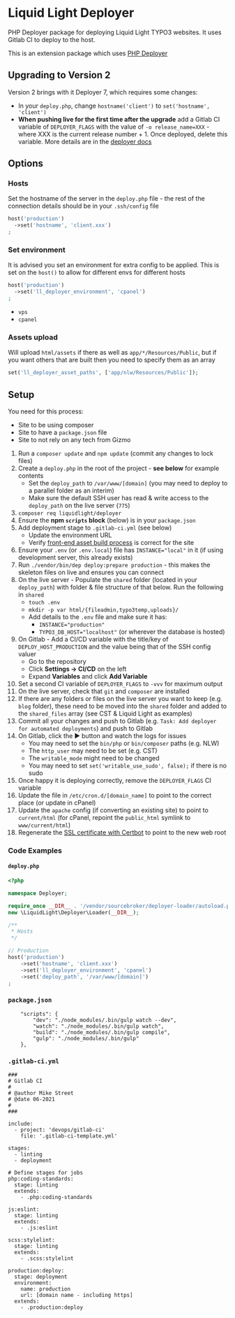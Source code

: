 # Liquid Light Deployer

PHP Deployer package for deploying Liquid Light TYPO3 websites. It uses Gitlab CI to deploy to the host.

This is an extension package which uses [PHP Deployer](https://deployer.org/)

## Upgrading to Version 2

Version 2 brings with it Deployer 7, which requires some changes:

- In your `deploy.php`, change `hostname('client')` to `set('hostname', 'client')`
- **When pushing live for the first time after the upgrade** add a Gitlab CI variable of `DEPLOYER_FLAGS` with the value of `-o release_name=XXX` - where XXX is the current release number + 1. Once deployed, delete this variable. More details are in the [deployer docs](https://deployer.org/docs/7.x/UPGRADE#step-2-deploy)


## Options

### Hosts

Set the hostname of the server in the `deploy.php` file - the rest of the connection details should be in your `.ssh/config` file

```php
host('production')
  ->set('hostname', 'client.xxx')
;
```

### Set environment

It is advised you set an environment for extra config to be applied. This is set on the `host()` to allow for different envs for different hosts

```php
host('production')
  ->set('ll_deployer_environment', 'cpanel')
;
```

- `vps`
- `cpanel`

### Assets upload

Will upload `html/assets` if there as well as `app/*/Resources/Public`, but if you want others that are built then you need to specify them as an array

```php
set('ll_deployer_asset_paths', ['app/nlw/Resources/Public']);
```

## Setup

You need for this process:

- Site to be using composer
- Site to have a `package.json` file
- Site to not rely on any tech from Gizmo

1. Run a `composer update` and `npm update` (commit any changes to lock files)
2. Create a `deploy.php` in the root of the project - **see below** for example contents
   - Set the `deploy_path` to `/var/www/[domain]` (you may need to deploy to a parallel folder as an interim)
   - Make sure the default SSH user has read & write access to the `deploy_path` on the live server (`775`)
3. `composer req liquidlight/deployer`
4. Ensure the **npm `scripts` block** (below) is in your `package.json`
5. Add deployment stage to `.gitlab-ci.yml` (see below)
   - Update the environment URL
   - Verify [front-end asset build process](https://gitlab.lldev.co.uk/devops/gitlab-ci/-/blob/main/jobs/deployment/deployer.deploy.gitlab-ci.yml) is correct for the site
6. Ensure your `.env` (or `.env.local`) file has `INSTANCE="local"` in it (if using development server, this already exists)
7. Run `./vendor/bin/dep deploy:prepare production` - this makes the skeleton files on live and ensures you can connect
8.  On the live server - Populate the `shared` folder (located in your `deploy_path`) with folder & file structure of that below. Run the following in `shared`
    - `touch .env`
    - `mkdir -p var html/{fileadmin,typo3temp,uploads}/`
    - Add details to the `.env` file and make sure it has:
       - `INSTANCE="production"`
       - `TYPO3_DB_HOST="localhost"` (or wherever the database is hosted)
9.  On Gitlab - Add a CI/CD variable with the title/key of `DEPLOY_HOST_PRODUCTION` and the value being that of the SSH config valuer
    - Go to the repository
    - Click **Settings -> CI/CD** on the left
    - Expand **Variables** and click **Add Variable**
10.  Set a second CI variable of `DEPLOYER_FLAGS` to `-vvv` for maximum output
11.  On the live server, check that `git` and `composer` are installed
12. If there are any folders or files on the live server you want to keep (e.g. `blog` folder), these need to be moved into the `shared` folder and added to the `shared_files` array (see CST & Liquid Light as examples)
13. Commit all your changes and push to Gitlab (e.g. `Task: Add deployer for automated deployments`) and push to Gitlab
14. On Gitlab, click the ▶️ button and watch the logs for issues
    - You may need to set the `bin/php` or `bin/composer` paths (e.g. NLW)
    - The `http_user` may need to be set (e.g. CST)
    - The `writable_mode` might need to be changed
    - You may need to set `set('writable_use_sudo', false);` if there is no sudo
15. Once happy it is deploying correctly, remove the `DEPLOYER_FLAGS` CI variable
16. Update the file in `/etc/cron.d/[domain_name]` to point to the correct place (or update in cPanel)
17. Update the `apache` config (if converting an existing site) to point to `current/html` (for cPanel, repoint the `public_html` symlink to `www/current/html`)
18. Regenerate the [SSL certificate with Certbot](https://hub.lldocs.dev/sysadmin/debian/ssl-certificates?_highlight=cert#installing-and-generating-ssl-certificate) to point to the new web root

### Code Examples

#### `deploy.php`

```php
<?php

namespace Deployer;

require_once __DIR__ . '/vendor/sourcebroker/deployer-loader/autoload.php';
new \LiquidLight\Deployer\Loader(__DIR__);

/**
 * Hosts
 */

// Production
host('production')
    ->set('hostname', 'client.xxx')
	->set('ll_deployer_environment', 'cpanel')
	->set('deploy_path', '/var/www/[domain]')
;
```

### `package.json`

```
    "scripts": {
        "dev": "./node_modules/.bin/gulp watch --dev",
        "watch": "./node_modules/.bin/gulp watch",
        "build": "./node_modules/.bin/gulp compile",
        "gulp": "./node_modules/.bin/gulp"
    },
```

### `.gitlab-ci.yml`

```
###
# Gitlab CI
#
# @author Mike Street
# @date 06-2021
#
###

include:
  - project: 'devops/gitlab-ci'
    file: '.gitlab-ci-template.yml'

stages:
  - linting
  - deployment

# Define stages for jobs
php:coding-standards:
  stage: linting
  extends:
    - .php:coding-standards

js:eslint:
  stage: linting
  extends:
    - .js:eslint

scss:stylelint:
  stage: linting
  extends:
    - .scss:stylelint

production:deploy:
  stage: deployment
  environment:
    name: production
    url: [domain name - including https]
  extends:
    - .production:deploy
```
